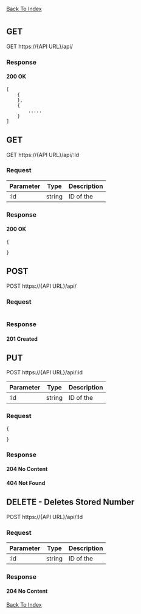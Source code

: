 [Back To Index](Index.md)

#

## GET 

GET https://{API URL}/api/

### Response

#### 200 OK

```json=
[
    {
    },
    {
        .....
    }
]

```


## GET 

GET https://{API URL}/api/:Id


### Request

| Parameter | Type  | Description |
| -------- | -------- | -------- |
| :Id     | string     | ID of the   |


### Response

#### 200 OK

```json=
{

}
```

## POST  

POST https://{API URL}/api/

### Request


```json=

```


### Response

#### 201 Created


## PUT 

POST https://{API URL}/api/:id

| Parameter | Type  | Description |
| -------- | -------- | -------- |
| :Id     | string     | ID of the   |

### Request


```json=
{
    
}
```

### Response

#### 204 No Content


#### 404 Not Found

## DELETE - Deletes Stored Number

POST https://{API URL}/api/:Id


### Request

| Parameter | Type  | Description |
| -------- | -------- | -------- |
| :Id     | string     | ID of the   |


### Response

#### 204 No Content

[Back To Index](Index.md)